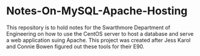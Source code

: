 # Notes-On-MySQL-Apache-Hosting
This repository is to hold notes for the Swarthmore Department of Engineering on how to use the CentOS server to host a database and serve a web application suing Apache. This project was created after Jess Karol and Connie Bowen figured out these tools for their E90. 
